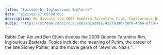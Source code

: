 ```yaml
---
title: "Episode 6: Inglourious Basterds"
date: "2021-02-17T08:00:00"
description: We discuss the 2009 Quentin Tarantino film, Inglourious Basterds. </em>
audio: "https://stream.redcircle.com/episodes/4227839d-daf8-4db4-8fc9-430b8cf2f8ec/stream.mp3"
---
```


Rabbi Dan Ain and Ben Chinn discuss the 2009 Quentin Tarantino film, Inglourious Basterds. Topics include: the meaning of Purim, the career of the late Sidney Poitier, and the movie genre of "Jews vs. Nazis ".